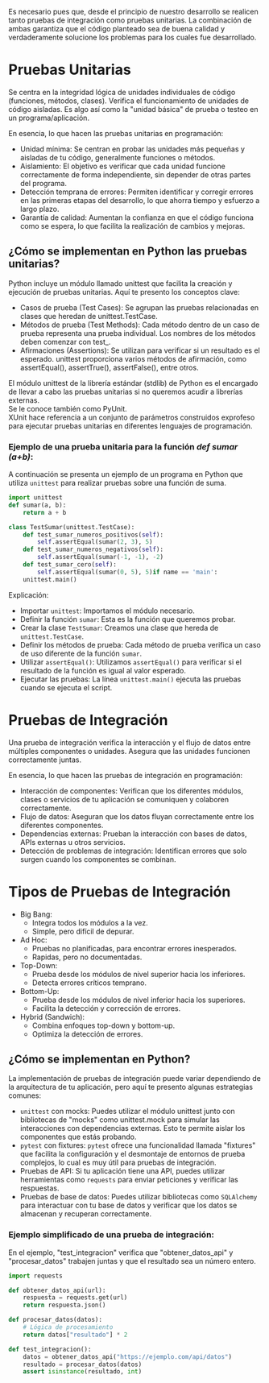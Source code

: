 Es necesario pues que, desde el principio de nuestro desarrollo se realicen tanto pruebas de integración como pruebas unitarias. La combinación de ambas garantiza que el código planteado sea de buena calidad y verdaderamente solucione los problemas para los cuales fue desarrollado.  

# Pruebas Unitarias

Se centra en la integridad lógica de unidades individuales de código (funciones, métodos, clases). Verifica el funcionamiento de unidades de código aisladas. Es algo así como la "unidad básica" de prueba o testeo en un programa/aplicación.

En esencia, lo que hacen las pruebas unitarias en programación:
- Unidad mínima: Se centran en probar las unidades más pequeñas y aisladas de tu código, generalmente funciones o métodos.
- Aislamiento: El objetivo es verificar que cada unidad funcione correctamente de forma independiente, sin depender de otras partes del programa.
- Detección temprana de errores: Permiten identificar y corregir errores en las primeras etapas del desarrollo, lo que ahorra tiempo y esfuerzo a largo plazo.
- Garantía de calidad: Aumentan la confianza en que el código funciona como se espera, lo que facilita la realización de cambios y mejoras.

## ¿Cómo se implementan en Python las pruebas unitarias?

Python incluye un módulo llamado unittest que facilita la creación y ejecución de pruebas unitarias. Aquí te presento los conceptos clave:
- Casos de prueba (Test Cases): Se agrupan las pruebas relacionadas en clases que heredan de unittest.TestCase.
- Métodos de prueba (Test Methods): Cada método dentro de un caso de prueba representa una prueba individual. Los nombres de los métodos deben comenzar con test_.
- Afirmaciones (Assertions): Se utilizan para verificar si un resultado es el esperado. unittest proporciona varios métodos de afirmación, como assertEqual(), assertTrue(), assertFalse(), entre otros.

El módulo unittest de la librería estándar (stdlib) de Python es el encargado de llevar a cabo las pruebas unitarias si no queremos acudir a librerías externas.  
Se le conoce también como PyUnit.  
XUnit hace referencia a un conjunto de parámetros construidos exprofeso para ejecutar pruebas unitarias en diferentes lenguajes de programación.

### Ejemplo de una prueba unitaria para la función *def sumar (a+b)*:

A continuación se presenta un ejemplo de un programa en Python que utiliza `unittest` para realizar pruebas sobre una función de suma.
```python
import unittest
def sumar(a, b):
    return a + b

class TestSumar(unittest.TestCase):
    def test_sumar_numeros_positivos(self):
        self.assertEqual(sumar(2, 3), 5)
    def test_sumar_numeros_negativos(self):
        self.assertEqual(sumar(-1, -1), -2)
    def test_sumar_cero(self):
        self.assertEqual(sumar(0, 5), 5)if name == 'main':
    unittest.main()
```
Explicación:  
- Importar `unittest`: Importamos el módulo necesario.
- Definir la función ``sumar``: Esta es la función que queremos probar.
- Crear la clase ``TestSumar``: Creamos una clase que hereda de ``unittest.TestCase``.
- Definir los métodos de prueba: Cada método de prueba verifica un caso de uso diferente de la función ``sumar``.
- Utilizar ``assertEqual()``: Utilizamos ``assertEqual()`` para verificar si el resultado de la función es igual al valor esperado.
- Ejecutar las pruebas: La línea ``unittest.main()`` ejecuta las pruebas cuando se ejecuta el script.

# Pruebas de Integración

Una prueba de integración verifica la interacción y el flujo de datos entre múltiples componentes o unidades. Asegura que las unidades funcionen correctamente juntas.

En esencia, lo que hacen las pruebas de integración en programación:  
- Interacción de componentes: Verifican que los diferentes módulos, clases o servicios de tu aplicación se comuniquen y colaboren correctamente.
- Flujo de datos: Aseguran que los datos fluyan correctamente entre los diferentes componentes.
- Dependencias externas: Prueban la interacción con bases de datos, APIs externas u otros servicios.
- Detección de problemas de integración: Identifican errores que solo surgen cuando los componentes se combinan.

# Tipos de Pruebas de Integración

* Big Bang:
  * Integra todos los módulos a la vez.
  * Simple, pero difícil de depurar.
* Ad Hoc:
  * Pruebas no planificadas, para encontrar errores inesperados.
  * Rapidas, pero no documentadas.
* Top-Down:
  * Prueba desde los módulos de nivel superior hacia los inferiores.
  * Detecta errores críticos temprano.
* Bottom-Up:
  * Prueba desde los módulos de nivel inferior hacia los superiores.
  * Facilita la detección y corrección de errores.
* Hybrid (Sandwich):
  * Combina enfoques top-down y bottom-up.
  * Optimiza la detección de errores.

## ¿Cómo se implementan en Python?

La implementación de pruebas de integración puede variar dependiendo de la arquitectura de tu aplicación, pero aquí te presento algunas estrategias comunes:

- ``unittest`` con mocks: Puedes utilizar el módulo unittest junto con bibliotecas de "mocks" como unittest.mock para simular las interacciones con dependencias externas. Esto te permite aislar los componentes que estás probando.
- ``pytest`` con fixtures: ``pytest`` ofrece una funcionalidad llamada "fixtures" que facilita la configuración y el desmontaje de entornos de prueba complejos, lo cual es muy útil para pruebas de integración.
- Pruebas de API: Si tu aplicación tiene una API, puedes utilizar herramientas como ``requests`` para enviar peticiones y verificar las respuestas.
- Pruebas de base de datos: Puedes utilizar bibliotecas como ``SQLAlchemy`` para interactuar con tu base de datos y verificar que los datos se almacenan y recuperan correctamente.

### Ejemplo simplificado de una prueba de integración:

En el ejemplo, "test_integracion" verifica que "obtener_datos_api" y "procesar_datos" trabajen juntas y que el resultado sea un número entero.

```Python
import requests

def obtener_datos_api(url):
    respuesta = requests.get(url)
    return respuesta.json()

def procesar_datos(datos):
    # Lógica de procesamiento
    return datos["resultado"] * 2

def test_integracion():
    datos = obtener_datos_api("https://ejemplo.com/api/datos")
    resultado = procesar_datos(datos)
    assert isinstance(resultado, int)
```
